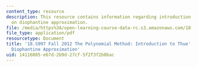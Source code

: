 ```yaml
---
content_type: resource
description: This resource contains information regarding introduction to thue's theorem
  on diophantine approximation.
file: /media/https%3A/open-learning-course-data-rc.s3.amazonaws.com/18-s997-the-polynomial-method-fall-2012/14116805e67d2b9d27cf5f2f3f2b0bac_MIT18_S997F12_lec25.pdf
file_type: application/pdf
resourcetype: Document
title: '18.S997 Fall 2012 The Polynomial Method: Introduction to Thue''s Theorem on
  Diophantine Approximation'
uid: 14116805-e67d-2b9d-27cf-5f2f3f2b0bac
---
```

